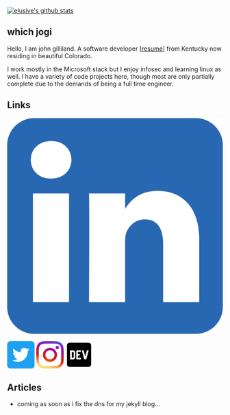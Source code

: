 [![elusive's github stats](https://github-readme-stats.vercel.app/api?username=elusive)](https://github.com/anuraghazra/github-readme-stats)

## which jogi 
Hello, I am john gilliland. A software developer [[resume](https://johng.info/resume)]
from Kentucky now residing in beautiful Colorado.

I work mostly in the Microsoft stack but I enjoy infosec and learning linux as well. I have a variety of code projects here, though most are only partially complete due to the demands of being a full time engineer. 

## Links


[<img alt="linkedin" src="assets/linkedin_icon.svg" />](https://linkedin.com/in/johncgilliland)

[<img alt="twitter" src="assets/twitter_icon.svg" height="64" width="64" />](https://twitter.com/johncgilliland)
[<img alt="instagram" src="assets/instagram_icon.svg" height="64" width="64" />](https://instagram.com/johncgilliland)
[<img alt="dev.to" src="assets/dev_icon.svg" height="64" width="64" />](https://dev.to/elusive)

## Articles
- coming as soon as i fix the dns for my jekyll blog...

